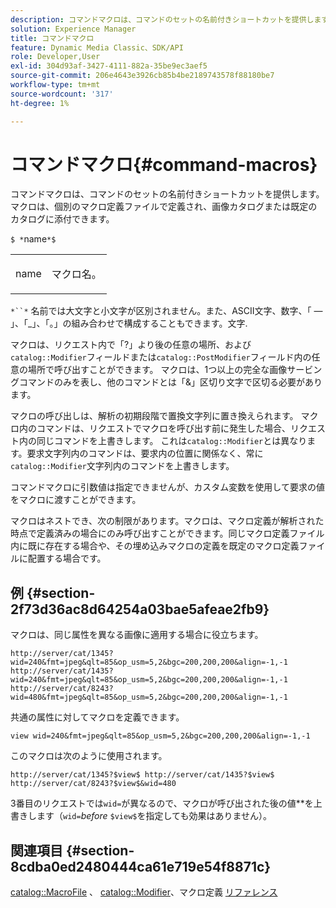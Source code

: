 ```yaml
---
description: コマンドマクロは、コマンドのセットの名前付きショートカットを提供します。 マクロは、個別のマクロ定義ファイルで定義され、画像カタログまたは既定のカタログに添付できます。
solution: Experience Manager
title: コマンドマクロ
feature: Dynamic Media Classic、SDK/API
role: Developer,User
exl-id: 304d93af-3427-4111-882a-35be9ec3aef5
source-git-commit: 206e4643e3926cb85b4be2189743578f88180be7
workflow-type: tm+mt
source-wordcount: '317'
ht-degree: 1%

---
```


# コマンドマクロ{#command-macros}

コマンドマクロは、コマンドのセットの名前付きショートカットを提供します。 マクロは、個別のマクロ定義ファイルで定義され、画像カタログまたは既定のカタログに添付できます。

`$ *`name`*$`

<table id="simpletable_A03541622C354F60B5F304B999C4EF8E"> 
 <tr class="strow"> 
  <td class="stentry"> <p><span class="codeph"> <span class="varname"> name</span></span> </p> </td> 
  <td class="stentry"> <p>マクロ名。 </p></td> 
 </tr> 
</table>

`*``*` 名前では大文字と小文字が区別されません。また、ASCII文字、数字、「 — 」、「_」、「。」の組み合わせで構成することもできます。文字.

マクロは、リクエスト内で「?」より後の任意の場所、および`catalog::Modifier`フィールドまたは`catalog::PostModifier`フィールド内の任意の場所で呼び出すことができます。 マクロは、1つ以上の完全な画像サービングコマンドのみを表し、他のコマンドとは「&amp;」区切り文字で区切る必要があります。

マクロの呼び出しは、解析の初期段階で置換文字列に置き換えられます。 マクロ内のコマンドは、リクエストでマクロを呼び出す前に発生した場合、リクエスト内の同じコマンドを上書きします。 これは`catalog::Modifier`とは異なります。要求文字列内のコマンドは、要求内の位置に関係なく、常に`catalog::Modifier`文字列内のコマンドを上書きします。

コマンドマクロに引数値は指定できませんが、カスタム変数を使用して要求の値をマクロに渡すことができます。

マクロはネストでき、次の制限があります。マクロは、マクロ定義が解析された時点で定義済みの場合にのみ呼び出すことができます。同じマクロ定義ファイル内に既に存在する場合や、その埋め込みマクロの定義を既定のマクロ定義ファイルに配置する場合です。

## 例 {#section-2f73d36ac8d64254a03bae5afeae2fb9}

マクロは、同じ属性を異なる画像に適用する場合に役立ちます。

`http://server/cat/1345?wid=240&fmt=jpeg&qlt=85&op_usm=5,2&bgc=200,200,200&align=-1,-1 http://server/cat/1435?wid=240&fmt=jpeg&qlt=85&op_usm=5,2&bgc=200,200,200&align=-1,-1 http://server/cat/8243?wid=480&fmt=jpeg&qlt=85&op_usm=5,2&bgc=200,200,200&align=-1,-1`

共通の属性に対してマクロを定義できます。

`view wid=240&fmt=jpeg&qlt=85&op_usm=5,2&bgc=200,200,200&align=-1,-1`

このマクロは次のように使用されます。

`http://server/cat/1345?$view$ http://server/cat/1435?$view$ http://server/cat/8243?$view$&wid=480`

3番目のリクエストでは`wid=`が異なるので、マクロが呼び出された後の値&#x200B;**&#x200B;を上書きします（`wid=`*before* `$view$`を指定しても効果はありません）。

## 関連項目 {#section-8cdba0ed2480444ca61e719e54f8871c}

[catalog::MacroFile](../../../../../is-api/image-catalog/image-serving-api-ref/c-image-catalog-reference/c-attributes-reference/r-macrofile.md#reference-f91d717b3847458ca0f1fe95387554a2) 、 [catalog::Modifier](/help/aem-is-ir-api/is-api/image-catalog/image-serving-api-ref/c-image-catalog-reference/c-image-svg-data-reference/c-image-data-reference/r-modifier-cat.md)、マクロ定義 [リファレンス](../../../../../is-api/image-catalog/image-serving-api-ref/c-image-catalog-reference/c-macro-definition-reference/c-macro-definition-reference.md#concept-5ec73f7636c1496fba1e94094e694e79)
